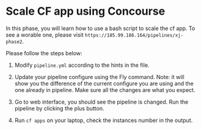 # Scale CF app using Concourse

In this phase, you will learn how to use a bash script to scale the cf app. To see a worable one, please visit `https://185.99.186.164/pipelines/xj-phase2`.

Please follow the steps below:

1) Modify `pipeline.yml` according to the hints in the file.

2) Update your pipeline configure using the Fly command. Note: it will show you the difference of the current configure you are using and the one already in pipeline. Make sure all the changes are what you expect.

3) Go to web interface, you should see the pipeline is changed. Run the pipeline by clicking the plus button.

4) Run `cf apps` on your laptop, check the instances number in the output.




